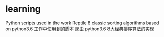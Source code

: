 # learning
Python scripts used in the work
Reptile
8 classic sorting algorithms based on python3.6
工作中使用到的脚本
爬虫 
python3.6  8大经典排序算法的实现
